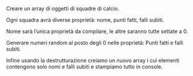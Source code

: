 Creare un array di oggetti di squadre di calcio. 

Ogni squadra avrà diverse proprietà: nome, punti fatti, falli subiti.

Nome sarà l’unica proprietà da compilare, le altre saranno tutte settate a 0.

Generare numeri random al posto degli 0 nelle proprietà:
Punti fatti e falli subiti.

Infine usando la destrutturazione creiamo un nuovo array i cui elementi contengono solo nomi e falli subiti e stampiamo tutto in console.